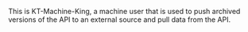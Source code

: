 This is KT-Machine-King, a machine user that is used to push archived versions of the API to an external source and pull data from the API.
